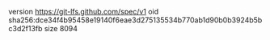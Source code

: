 version https://git-lfs.github.com/spec/v1
oid sha256:dce34f4b95458e19140f6eae3d275135534b770ab1d90b0b3924b5bc3d2f13fb
size 8094
